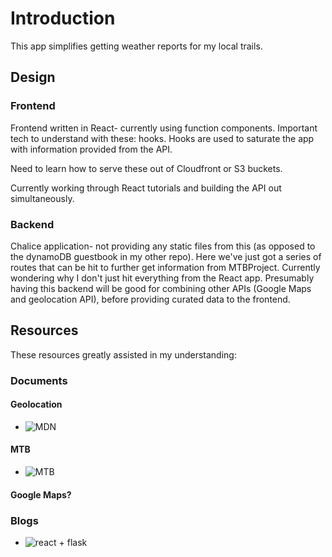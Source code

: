 # Introduction
This app simplifies getting weather reports for my local trails.


## Design
### Frontend
Frontend written in React- currently using function components. Important tech to understand with these: hooks. Hooks are used to saturate the app with information provided from the API. 

Need to learn how to serve these out of Cloudfront or S3 buckets.

Currently working through React tutorials and building the API out simultaneously.

### Backend
Chalice application- not providing any static files from this (as opposed to the dynamoDB guestbook in my other repo). Here we've just got a series of routes that can be hit to further get information from MTBProject. Currently wondering why I don't just hit everything from the React app. Presumably having this backend will be good for combining other APIs (Google Maps and geolocation API), before providing curated data to the frontend.


## Resources
These resources greatly assisted in my understanding:

### Documents
#### Geolocation
* ![MDN](https://developer.mozilla.org/en-US/docs/Web/API/Geolocation_API)

#### MTB
* ![MTB](https://www.mtbproject.com/data)

#### Google Maps?

### Blogs
* ![react + flask](https://blog.miguelgrinberg.com/post/how-to-create-a-react--flask-project)
